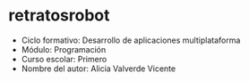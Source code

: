 # retratosrobot
- Ciclo formativo: Desarrollo de aplicaciones multiplataforma
- Módulo: Programación
- Curso escolar: Primero
- Nombre del autor: Alicia Valverde Vicente
